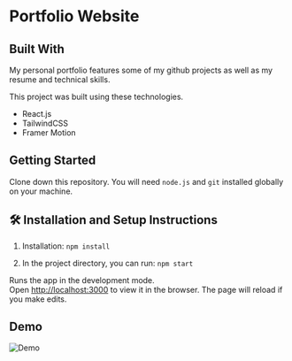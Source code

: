 
# Portfolio Website

## Built With

My personal portfolio features some of my github projects as well as my resume and technical skills.<br/>

This project was built using these technologies.

- React.js
- TailwindCSS
- Framer Motion

## Getting Started

Clone down this repository. You will need `node.js` and `git` installed globally on your machine.

## 🛠 Installation and Setup Instructions

1. Installation: `npm install`

2. In the project directory, you can run: `npm start`

Runs the app in the development mode.\
Open [http://localhost:3000](http://localhost:3000) to view it in the browser.
The page will reload if you make edits.


## Demo

![Demo](demo/demo.gif)

